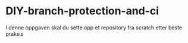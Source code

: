 # DIY-branch-protection-and-ci
I denne oppgaven skal du sette opp et repository fra scratch etter beste praksis 
